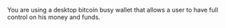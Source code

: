 You are using a desktop bitcoin busy wallet that allows a user to have full control on his money and funds.
